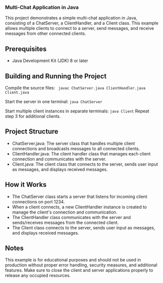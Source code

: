 ### Multi-Chat Application in Java
This project demonstrates a simple multi-chat application in Java, consisting of a ChatServer, a ClientHandler, and a Client class. This example allows multiple clients to connect to a server, send messages, and receive messages from other connected clients.

## Prerequisites
- Java Development Kit (JDK) 8 or later

## Building and Running the Project
Compile the source files:
``` javac ChatServer.java ClientHandler.java Client.java```

Start the server in one terminal:
```java ChatServer```

Start multiple client instances in separate terminals:
```java Client```
Repeat step 3 for additional clients.

## Project Structure
- ChatServer.java: The server class that handles multiple client connections and broadcasts messages to all connected clients.
- ClientHandler.java: The client handler class that manages each client connection and communicates with the server.
- Client.java: The client class that connects to the server, sends user input as messages, and displays received messages.

## How it Works
- The ChatServer class starts a server that listens for incoming client connections on port 1234.
- When a client connects, a new ClientHandler instance is created to manage the client's connection and communication.
- The ClientHandler class communicates with the server and sends/receives messages from the connected client.
- The Client class connects to the server, sends user input as messages, and displays received messages.

## Notes
This example is for educational purposes and should not be used in production without proper error handling, security measures, and additional features.
Make sure to close the client and server applications properly to release any occupied resources.
